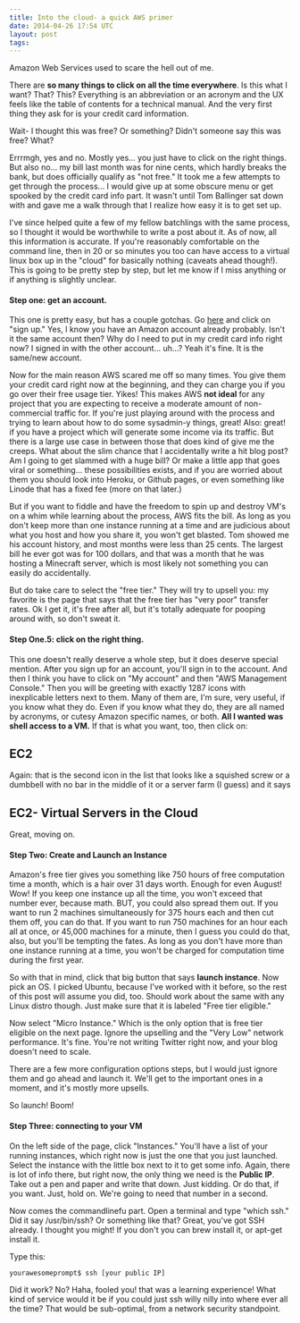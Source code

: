 ```yaml
---
title: Into the cloud- a quick AWS primer
date: 2014-04-26 17:54 UTC
layout: post
tags:
---
```


Amazon Web Services used to scare the hell out of me.

There are **so many things to click on all the time everywhere**. Is this what I want? That? This? Everything is an abbreviation or an acronym and the UX feels like the table of contents for a technical manual. And the very first thing they ask for is your credit card information.

Wait- I thought this was free? Or something? Didn't someone say this was free? What?

Errrmgh, yes and no. Mostly yes... you just have to click on the right things. But also no... my bill last month was for nine cents, which hardly breaks the bank, but does officially qualify as "not free." It took me a few attempts to get through the process... I would give up at some obscure menu or get spooked by the credit card info part. It wasn't until Tom Ballinger sat down with and gave me a walk through that I realize how easy it is to get set up.

I've since helped quite a few of my fellow batchlings with the same process, so I thought it would be worthwhile to write a post about it. As of now, all this information is accurate. If you're reasonably comfortable on the command line, then in 20 or so minutes you too can have access to a virtual linux box up in the "cloud" for basically nothing (caveats ahead though!). This is going to be pretty step by step, but let me know if I miss anything or if anything is slightly unclear.

<h4>Step one: get an account.</h4>

This one is pretty easy, but has a couple gotchas. Go [here](http://aws.amazon.com/) and click on "sign up." Yes, I know you have an Amazon account already probably. Isn't it the same account then? Why do I need to put in my credit card info right now? I signed in with the other account... uh...? Yeah it's fine. It is the same/new account.

Now for the main reason AWS scared me off so many times. You give them your credit card right now at the beginning, and they can charge you if you go over their free usage tier. Yikes! This makes AWS **not ideal** for any project that you are expecting to receive a moderate amount of non-commercial traffic for. If you're just playing around with the process and trying to learn about how to do some sysadmin-y things, great! Also: great! if you have a project which will generate some income via its traffic. But there is a large use case in between those that does kind of give me the creeps. What about the slim chance that I accidentally write a hit blog post? Am I going to get slammed with a huge bill? Or make a little app that goes viral or something... these possibilities exists, and if you  are worried about them you should look into Heroku, or Github pages, or even something like Linode that has a fixed fee (more on that later.)

But if you want to fiddle and have the freedom to spin up and destroy VM's on a whim while learning about the process, AWS fits the bill. As long as you don't keep more than one instance running at a time and are judicious about what you host and how you share it, you won't get blasted. Tom showed me his account history, and most months were less than 25 cents. The largest bill he ever got was for 100 dollars, and that was a month that he was hosting a Minecraft server, which is most likely not something you can easily do accidentally.

But do take care to select the "free tier." They will try to upsell you: my favorite is the page that says that the free tier has "very poor" transfer rates. Ok I get it, it's free after all, but it's totally adequate for pooping around with, so don't sweat it.

<h4>Step One.5: click on the right thing.</h4>

This one doesn't really deserve a whole step, but it does deserve special mention. After you sign up for an account, you'll sign in to the account. And then I think you have to click on "My account" and then "AWS Management Console." Then you will be greeting with exactly 1287 icons with inexplicable letters next to them. Many of them are, I'm sure, very useful, if you know what they do. Even if you know what they do, they are all named by acronyms, or cutesy Amazon specific names, or both. **All I wanted was shell access to a VM.** If that is what you want, too, then click on:

<h2>EC2</h2>

Again: that is the second icon in the list that looks like a squished screw or a dumbbell with no bar in the middle of it or a server farm (I guess) and it says

<h2>EC2- Virtual Servers in the Cloud</h2>

Great, moving on.

<h4>Step Two: Create and Launch an Instance</h4>

Amazon's free tier gives you something like 750 hours of free computation time a month, which is a hair over 31 days worth. Enough for even August! Wow! If you keep one instance up all the time, you won't exceed that number ever, because math. BUT, you could also spread them out. If you want to run 2 machines simultaneously for 375 hours each and then cut them off, you can do that. If you want to run 750 machines for an hour each all at once, or 45,000 machines for a minute, then I guess you could do that, also, but you'll be tempting the fates. As long as you don't have more than one instance running at a time, you won't be charged for computation time during the first year.

So with that in mind, click that big button that says **launch instance**. Now pick an OS. I picked Ubuntu, because I've worked with it before, so the rest of this post will assume you did, too. Should work about the same with any Linux distro though. Just make sure that it is labeled "Free tier eligible."

Now select "Micro Instance." Which is the only option that is free tier eligible on the next page. Ignore the upselling and the "Very Low" network performance. It's fine. You're not writing Twitter right now, and your blog doesn't need to scale.

There are a few more configuration options steps, but I would just ignore them and go ahead and launch it. We'll get to the important ones in a moment, and it's mostly more upsells.

So launch! Boom!

<h4>Step Three: connecting to your VM</h4>

On the left side of the page, click "Instances." You'll have a list of your running instances, which right now is just the one that you just launched. Select the instance with the little box next to it to get some info. Again, there is lot of info there, but right now, the only thing we need is the **Public IP**. Take out a pen and paper and write that down. Just kidding. Or do that, if you want. Just, hold on. We're going to need that number in a second.

Now comes the commandlinefu part. Open a terminal and type "which ssh." Did it say /usr/bin/ssh? Or something like that? Great, you've got SSH already. I thought you might! If you don't you can brew install it, or apt-get install it. 

Type this:

```
yourawesomeprompt$ ssh [your public IP]
```

Did it work? No? Haha, fooled you! that was a learning experience! What kind of service would it be if you could just ssh willy nilly into where ever all the time? That would be sub-optimal, from a network security standpoint.
